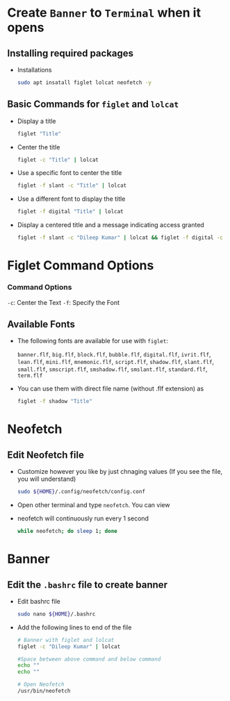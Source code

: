 # Create `Banner` to `Terminal` when it opens

## Installing required packages

+ Installations

   ```bash
   sudo apt insatall figlet lolcat neofetch -y
   ```

## Basic Commands for `figlet` and `lolcat`

+ Display a title

   ```bash
   figlet "Title"
   ```

+ Center the title

   ```bash
   figlet -c "Title" | lolcat
   ```

+ Use a specific font to center the title

   ```bash
   figlet -f slant -c "Title" | lolcat
   ```
   
+ Use a different font to display the title

   ```bash
   figlet -f digital "Title" | lolcat
   ```

+ Display a centered title and a message indicating access granted

   ```bash
   figlet -f slant -c "Dileep Kumar" | lolcat && figlet -f digital -c "Access Granted !!" | lolcat
   ```

# Figlet Command Options

### Command Options

   `-c`: Center the Text
   `-f`: Specify the Font

## Available Fonts

+ The following fonts are available for use with `figlet`:

   `banner.flf`, `big.flf`, `block.flf`, `bubble.flf`, `digital.flf`, `ivrit.flf`, `lean.flf`, `mini.flf`, `mnemonic.flf`, `script.flf`, `shadow.flf`, `slant.flf`, `small.flf`, `smscript.flf`, `smshadow.flf`, `smslant.flf`, `standard.flf`, `term.flf`

+ You can use them with direct file name (without .flf extension) as

   ```bash
   figlet -f shadow "Title"
   ```

# Neofetch

## Edit Neofetch file

   + Customize however you like by just chnaging values (If you see the file, you will understand)
   
      ```bash
      sudo ${HOME}/.config/neofetch/config.conf
      ```

   + Open other terminal and type `neofetch`. You can view
   + neofetch will continuously run every 1 second

      ```bash
      while neofetch; do sleep 1; done
      ```

# Banner

## Edit the `.bashrc` file to create banner

+ Edit bashrc file

   ```bash
   sudo nano ${HOME}/.bashrc
   ```
   
+ Add the following lines to end of the file

   ```bash
   # Banner with figlet and lolcat
   figlet -c "Dileep Kumar" | lolcat
   
   #Space between above command and below command
   echo ""
   echo ""
   
   # Open Neofetch
   /usr/bin/neofetch
   ```
